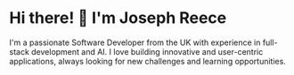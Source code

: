 # Hi there! 👋 I'm Joseph Reece

I'm a passionate Software Developer from the UK with experience in full-stack development and AI. I love building innovative and user-centric applications, always looking for new challenges and learning opportunities.
